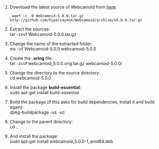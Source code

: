 1. Download the latest source of Webcamoid from [here](https://github.com/hipersayanX/Webcamoid/releases):

        wget -c -O Webcamoid-5.0.0.tar.gz http://github.com/hipersayanX/Webcamoid/archive/v5.0.0.tar.gz

2. Extract the sources:  
        tar -zxvf Webcamoid-5.0.0.tar.gz
3. Change the name of the extracted folder:  
        mv -vf Webcamoid-5.0.0 webcamoid-5.0.0
3. Create the **.oring** file:  
        tar -zcvf webcamoid_5.0.0.orig.tar.gz webcamoid-5.0.0/
4. Change the directory to the source directory:  
        cd webcamoid-5.0.0
5. Install the package **build-essential**:  
        sudo apt-get install build-essential
6. Build the package (if this asks for build dependencies, install it and build again):  
        dpkg-buildpackage -us -uc
7. Change to the parent directory:  
        cd ..
8. And install the package:  
        sudo apt-get install webcamoid_5.0.0-1_amd64.deb
